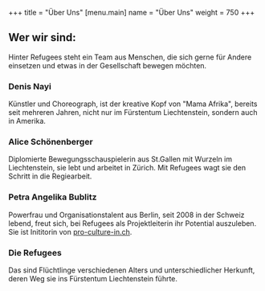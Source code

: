 +++
title = "Über Uns"
[menu.main]
name =  "Über Uns"
weight = 750
+++
## Wer wir sind: 

Hinter Refugees steht ein Team aus Menschen, die sich gerne für Andere einsetzen und etwas in der Gesellschaft bewegen möchten. 

### Denis Nayi
Künstler und Choreograph, ist der kreative Kopf von "Mama Afrika", bereits seit mehreren Jahren, nicht nur im Fürstentum Liechtenstein, sondern auch in Amerika. 

### Alice Schönenberger
Diplomierte Bewegungsschauspielerin aus St.Gallen mit Wurzeln im Liechtenstein, sie lebt und arbeitet in Zürich. Mit Refugees wagt sie den Schritt in die Regiearbeit.

### Petra Angelika Bublitz
Powerfrau und Organisationstalent aus Berlin, seit 2008  in der Schweiz lebend, freut sich, bei Refugees als Projektleiterin ihr Potential auszuleben. Sie ist Inititorin von [pro-culture-in.ch](http://pro-culture-in.ch/).

### Die Refugees
Das sind Flüchtlinge verschiedenen Alters und unterschiedlicher Herkunft, deren Weg sie ins Fürstentum Liechtenstein führte. 

